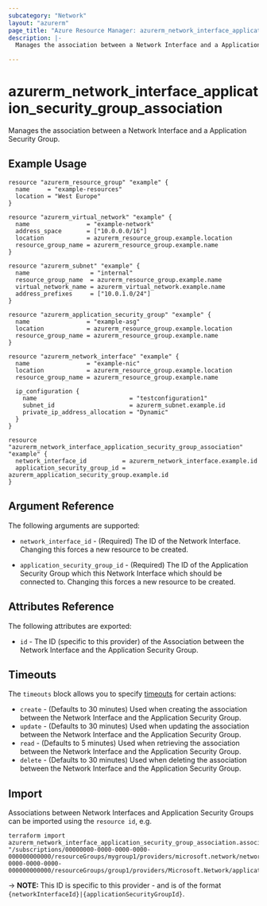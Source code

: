 ```yaml
---
subcategory: "Network"
layout: "azurerm"
page_title: "Azure Resource Manager: azurerm_network_interface_application_security_group_association"
description: |-
  Manages the association between a Network Interface and a Application Security Group

---
```


# azurerm_network_interface_application_security_group_association

Manages the association between a Network Interface and a Application Security Group.

## Example Usage

```hcl
resource "azurerm_resource_group" "example" {
  name     = "example-resources"
  location = "West Europe"
}

resource "azurerm_virtual_network" "example" {
  name                = "example-network"
  address_space       = ["10.0.0.0/16"]
  location            = azurerm_resource_group.example.location
  resource_group_name = azurerm_resource_group.example.name
}

resource "azurerm_subnet" "example" {
  name                 = "internal"
  resource_group_name  = azurerm_resource_group.example.name
  virtual_network_name = azurerm_virtual_network.example.name
  address_prefixes     = ["10.0.1.0/24"]
}

resource "azurerm_application_security_group" "example" {
  name                = "example-asg"
  location            = azurerm_resource_group.example.location
  resource_group_name = azurerm_resource_group.example.name
}

resource "azurerm_network_interface" "example" {
  name                = "example-nic"
  location            = azurerm_resource_group.example.location
  resource_group_name = azurerm_resource_group.example.name

  ip_configuration {
    name                          = "testconfiguration1"
    subnet_id                     = azurerm_subnet.example.id
    private_ip_address_allocation = "Dynamic"
  }
}

resource "azurerm_network_interface_application_security_group_association" "example" {
  network_interface_id          = azurerm_network_interface.example.id
  application_security_group_id = azurerm_application_security_group.example.id
}
```

## Argument Reference

The following arguments are supported:

* `network_interface_id` - (Required) The ID of the Network Interface. Changing this forces a new resource to be created.

* `application_security_group_id` - (Required) The ID of the Application Security Group which this Network Interface which should be connected to. Changing this forces a new resource to be created.

## Attributes Reference

The following attributes are exported:

* `id` - The ID (specific to this provider) of the Association between the Network Interface and the Application Security Group.

## Timeouts

The `timeouts` block allows you to specify [timeouts](https://www.terraform.io/docs/configuration/resources.html#timeouts) for certain actions:

* `create` - (Defaults to 30 minutes) Used when creating the association between the Network Interface and the Application Security Group.
* `update` - (Defaults to 30 minutes) Used when updating the association between the Network Interface and the Application Security Group.
* `read` - (Defaults to 5 minutes) Used when retrieving the association between the Network Interface and the Application Security Group.
* `delete` - (Defaults to 30 minutes) Used when deleting the association between the Network Interface and the Application Security Group.

## Import

Associations between Network Interfaces and Application Security Groups can be imported using the `resource id`, e.g.

```shell
terraform import azurerm_network_interface_application_security_group_association.association1 "/subscriptions/00000000-0000-0000-0000-000000000000/resourceGroups/mygroup1/providers/microsoft.network/networkInterfaces/nic1|/subscriptions/00000000-0000-0000-0000-000000000000/resourceGroups/group1/providers/Microsoft.Network/applicationSecurityGroups/securityGroup1"
```

-> **NOTE:** This ID is specific to this provider - and is of the format `{networkInterfaceId}|{applicationSecurityGroupId}`.
